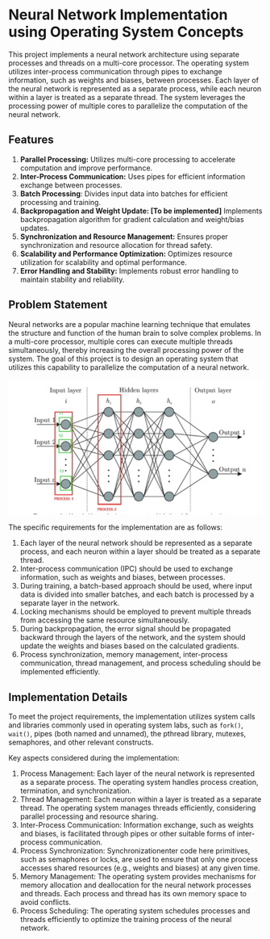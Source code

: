 
# Neural Network Implementation using Operating System Concepts

This project implements a neural network architecture using separate processes and threads on a multi-core processor. The operating system utilizes inter-process communication through pipes to exchange information, such as weights and biases, between processes. Each layer of the neural network is represented as a separate process, while each neuron within a layer is treated as a separate thread. The system leverages the processing power of multiple cores to parallelize the computation of the neural network.

## Features
1. **Parallel Processing:** Utilizes multi-core processing to accelerate computation and improve performance.
2. **Inter-Process Communication:** Uses pipes for efficient information exchange between processes.
3. **Batch Processing**: Divides input data into batches for efficient processing and training.
4. **Backpropagation and Weight Update: [To be implemented]** Implements backpropagation algorithm for gradient calculation and weight/bias updates.
5. **Synchronization and Resource Management:** Ensures proper synchronization and resource allocation for thread safety.
6. **Scalability and Performance Optimization:** Optimizes resource utilization for scalability and optimal performance.
7. **Error Handling and Stability:** Implements robust error handling to maintain stability and reliability.


## Problem Statement

Neural networks are a popular machine learning technique that emulates the structure and function of the human brain to solve complex problems. In a multi-core processor, multiple cores can execute multiple threads simultaneously, thereby increasing the overall processing power of the system. The goal of this project is to design an operating system that utilizes this capability to parallelize the computation of a neural network.

![NeuralNetwork Diagram](https://github.com/arfatkh/MultiThreaded-NeuralNetwork/blob/main/imgs/NN.png?raw=true)


The specific requirements for the implementation are as follows:

1. Each layer of the neural network should be represented as a separate process, and each neuron within a layer should be treated as a separate thread.
2. Inter-process communication (IPC) should be used to exchange information, such as weights and biases, between processes.
3. During training, a batch-based approach should be used, where input data is divided into smaller batches, and each batch is processed by a separate layer in the network.
4. Locking mechanisms should be employed to prevent multiple threads from accessing the same resource simultaneously.
5. During backpropagation, the error signal should be propagated backward through the layers of the network, and the system should update the weights and biases based on the calculated gradients.
6. Process synchronization, memory management, inter-process communication, thread management, and process scheduling should be implemented efficiently.

## Implementation Details

To meet the project requirements, the implementation utilizes system calls and libraries commonly used in operating system labs, such as `fork()`, `wait()`, pipes (both named and unnamed), the pthread library, mutexes, semaphores, and other relevant constructs.

Key aspects  considered during the implementation:

1. Process Management: Each layer of the neural network is represented as a separate process. The operating system handles process creation, termination, and synchronization.
2. Thread Management: Each neuron within a layer is treated as a separate thread. The operating system manages threads efficiently, considering parallel processing and resource sharing.
3. Inter-Process Communication: Information exchange, such as weights and biases, is facilitated through pipes or other suitable forms of inter-process communication.
4. Process Synchronization: Synchronizationenter code here primitives, such as semaphores or locks, are used to ensure that only one process accesses shared resources (e.g., weights and biases) at any given time.
5. Memory Management: The operating system provides mechanisms for memory allocation and deallocation for the neural network processes and threads. Each process and thread has its own memory space to avoid conflicts.
6. Process Scheduling: The operating system schedules processes and threads efficiently to optimize the training process of the neural network.




